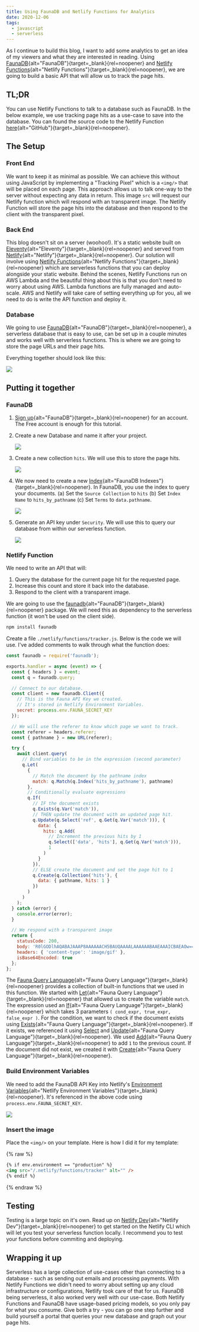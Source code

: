```yaml
---
title: Using FaunaDB and Netlify Functions for Analytics
date: 2020-12-06
tags:
  - javascript
  - serverless
---
```


As I continue to build this blog, I want to add some analytics to get an idea of my viewers and what they are interested in reading. Using [FaunaDB](https://fauna.com/){alt="FaunaDB"}{target=\_blank}{rel=noopener} and [Netlify Functions](https://www.netlify.com/products/functions/){alt="Netlify Functions"}{target=\_blank}{rel=noopener}, we are going to build a basic API that will allow us to track the page hits.

## TL;DR

You can use Netlify Functions to talk to a database such as FaunaDB. In the below example, we use tracking page hits as a use-case to save into the database. You can found the source code to the Netlify Function [here](https://github.com/petermekhaeil/pmekh.com/blob/master/functions/tracker.js){alt="GitHub"}{target=\_blank}{rel=noopener}.

## The Setup

### Front End

We want to keep it as minimal as possible. We can achieve this without using JavaScript by implementing a "Tracking Pixel" which is a `<img/>` that will be placed on each page. This approach allows us to talk one-way to the server without expecting any data in return. This image `src` will request our Netlify function which will respond with an transparent image. The Netlify Function will store the page hits into the database and then respond to the client with the transparent pixel.

### Back End

This blog doesn't sit on a server (woohoo!). It's a static website built on [Eleventy](https://www.11ty.dev/){alt="Eleventy"}{target=\_blank}{rel=noopener} and served from [Netlify](https://netlify.app/){alt="Netlify"}{target=\_blank}{rel=noopener}. Our solution will involve using [Netlify Functions](https://www.netlify.com/products/functions/){alt="Netlify Functions"}{target=\_blank}{rel=noopener} which are serverless functions that you can deploy alongside your static website. Behind the scenes, Netlify Functions run on AWS Lambda and the beautiful thing about this is that you don't need to worry about using AWS. Lambda functions are fully managed and auto-scale. AWS and Netlify will take care of setting everything up for you, all we need to do is write the API function and deploy it.

### Database

We going to use [FaunaDB](https://fauna.com/){alt="FaunaDB"}{target=\_blank}{rel=noopener}, a serverless database that is easy to use, can be set up in a couple minutes and works well with serverless functions. This is where we are going to store the page URLs and their page hits.

Everything together should look like this:

![](../assets/blog-images/analytics-1.png)

## Putting it together

### FaunaDB

1. [Sign up](https://dashboard.fauna.com/accounts/register){alt="FaunaDB"}{target=\_blank}{rel=noopener} for an account. The Free account is enough for this tutorial.

2. Create a new Database and name it after your project.

   ![](../assets/blog-images/analytics-2.png)

3. Create a new collection `hits`. We will use this to store the page hits.

   ![](../assets/blog-images/analytics-3.png)

4. We now need to create a new [Index](https://docs.fauna.com/fauna/current/api/fql/indexes?lang=javascript){alt="FaunaDB Indexes"}{target=\_blank}{rel=noopener}. In FaunaDB, you use the index to query your documents. (a) Set the `Source Collection` to `hits` (b) Set `Index Name` to `hits_by_pathname` (c) Set `Terms` to `data.pathname`.

   ![](../assets/blog-images/analytics-4.png)

5. Generate an API key under `Security`. We will use this to query our database from within our serverless function.

   ![](../assets/blog-images/analytics-6.png)

### Netlify Function

We need to write an API that will:

1. Query the database for the current page hit for the requested page.
2. Increase this count and store it back into the database.
3. Respond to the client with a transparent image.

We are going to use the [faunadb](https://github.com/fauna/faunadb-js){alt="FaunaDB"}{target=\_blank}{rel=noopener} package. We will need this as dependency to the serverless function (it won't be used on the client side).

```bash
npm install faunadb
```

Create a file `./netlify/functions/tracker.js`. Below is the code we will use. I've added comments to walk through what the function does:

```js
const faunadb = require('faunadb');

exports.handler = async (event) => {
  const { headers } = event;
  const q = faunadb.query;

  // Connect to our database.
  const client = new faunadb.Client({
    // This is the Fauna API Key we created.
    // It's stored in Netlify Environment Variables.
    secret: process.env.FAUNA_SECRET_KEY
  });

  // We will use the referer to know which page we want to track.
  const referer = headers.referer;
  const { pathname } = new URL(referer);

  try {
    await client.query(
      // Bind variables to be in the expression (second parameter)
      q.Let(
        {
          // Match the document by the pathname index
          match: q.Match(q.Index('hits_by_pathname'), pathname)
        },
        // Conditionally evaluate expressions
        q.If(
          // IF the document exists
          q.Exists(q.Var('match')),
          // THEN update the document with an updated page hit.
          q.Update(q.Select('ref', q.Get(q.Var('match'))), {
            data: {
              hits: q.Add(
                // Increment the previous hits by 1
                q.Select(['data', 'hits'], q.Get(q.Var('match'))),
                1
              )
            }
          }),
          // ELSE create the document and set the page hit to 1
          q.Create(q.Collection('hits'), {
            data: { pathname, hits: 1 }
          })
        )
      )
    );
  } catch (error) {
    console.error(error);
  }

  // We respond with a transparent image
  return {
    statusCode: 200,
    body: 'R0lGODlhAQABAJAAAP8AAAAAACH5BAUQAAAALAAAAAABAAEAAAICBAEAOw==',
    headers: { 'content-type': 'image/gif' },
    isBase64Encoded: true
  };
};
```

The [Fauna Query Language](https://docs.fauna.com/fauna/current/api/fql/functions){alt="Fauna Query Language"}{target=\_blank}{rel=noopener} provides a collection of built-in functions that we used in this function. We started with [Let](https://docs.fauna.com/fauna/current/api/fql/functions/let?lang=javascript){alt="Fauna Query Language"}{target=\_blank}{rel=noopener} that allowed us to create the variable `match`. The expression used an [If](https://docs.fauna.com/fauna/current/api/fql/functions/if?lang=javascript){alt="Fauna Query Language"}{target=\_blank}{rel=noopener} which takes 3 parameters `( cond_expr, true_expr, false_expr )`. For the condition, we want to check if the document exists using [Exists](https://docs.fauna.com/fauna/current/api/fql/functions/exists?lang=javascript){alt="Fauna Query Language"}{target=\_blank}{rel=noopener}. If it exists, we referenced it using [Select](https://docs.fauna.com/fauna/current/api/fql/functions/select?lang=javascript) and [Update](https://docs.fauna.com/fauna/current/api/fql/functions/update?lang=javascript){alt="Fauna Query Language"}{target=\_blank}{rel=noopener}. We used [Add](https://docs.fauna.com/fauna/current/api/fql/functions/add?lang=javascript){alt="Fauna Query Language"}{target=\_blank}{rel=noopener} to add `1` to the previous count. If the document did not exist, we created it with [Create](https://docs.fauna.com/fauna/current/api/fql/functions/create?lang=javascript){alt="Fauna Query Language"}{target=\_blank}{rel=noopener}.

### Build Environment Variables

We need to add the FaunaDB API Key into Netlify's [Environment Variables](https://docs.netlify.com/configure-builds/environment-variables/){alt="Netlify Environment Variables"}{target=\_blank}{rel=noopener}. It's referenced in the above code using `process.env.FAUNA_SECRET_KEY`.

![](../assets/blog-images/analytics-5.png)

### Insert the image

Place the `<img/>` on your template. Here is how I did it for my template:

{% raw %}

```html
{% if env.environment == "production" %}
<img src="/.netlify/functions/tracker" alt="" />
{% endif %}
```

{% endraw %}

## Testing

Testing is a large topic on it's own. Read up on [Netlify Dev](https://docs.netlify.com/cli/get-started/#get-started-with-netlify-dev){alt="Netlify Dev"}{target=\_blank}{rel=noopener} to get started on the Netlify CLI which will let you test your serverless function locally. I recommend you to test your functions before commiting and deploying.

## Wrapping it up

Serverless has a large collection of use-cases other than connecting to a database - such as sending out emails and processing payments. With Netlify Functions we didn't need to worry about setting up any cloud infrastructure or configurations, Netlify took care of that for us. FaunaDB being serverless, it also worked very well with our use-case. Both Netlify Functions and FaunaDB have usage-based pricing models, so you only pay for what you consume. Give both a try - you can go one step further and build yourself a portal that queries your new database and graph out your page hits.
